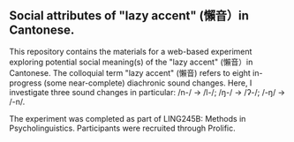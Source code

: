 ## Social attributes of "lazy accent" (懶音）in Cantonese.
This repository contains the materials for a web-based experiment exploring potential social meaning(s) of the "lazy accent" (懶音）in Cantonese. The colloquial term "lazy accent" (懶音) refers to eight in-progress (some near-complete) diachronic sound changes. Here, I investigate three sound changes in particular: /n-/ -> /l-/; /ŋ-/ -> /ʔ-/; /-ŋ/ -> /-n/. 

The experiment was completed as part of LING245B: Methods in Psycholinguistics. Participants were recruited through Prolific. 
